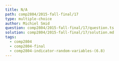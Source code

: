 ```yaml
---
title: N/A
path: comp2804/2015-fall-final/17
type: multiple-choice
author: Michiel Smid
question: comp2804/2015-fall-final/17/question.ts
solution: comp2804/2015-fall-final/17/solution.md
tags:
  - comp2804
  - comp2804-final
  - comp2804-indicator-random-variables-(6.8)
---
```

